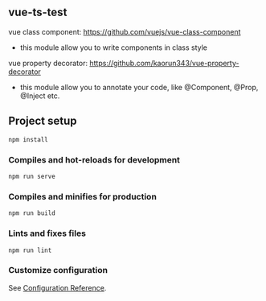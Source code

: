 ## vue-ts-test
vue class component: https://github.com/vuejs/vue-class-component  
- this module allow you to write components in class style

vue property decorator: https://github.com/kaorun343/vue-property-decorator  
- this module allow you to annotate your code, like @Component, @Prop, @Inject etc.

## Project setup
```
npm install
```

### Compiles and hot-reloads for development
```
npm run serve
```

### Compiles and minifies for production
```
npm run build
```

### Lints and fixes files
```
npm run lint
```

### Customize configuration
See [Configuration Reference](https://cli.vuejs.org/config/).
